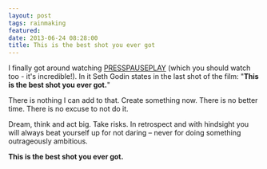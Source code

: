 ```yaml
---
layout: post
tags: rainmaking
featured:
date: 2013-06-24 08:28:00
title: This is the best shot you ever got
---
```

I finally got around watching [PRESSPAUSEPLAY](http://www.presspauseplay.com/) (which you should watch too - it's incredible!). In it Seth Godin states in the last shot of the film: "**This is the best shot you ever got.**"

There is nothing I can add to that. Create something now. There is no better time. There is no excuse to not do it.

Dream, think and act big. Take risks. In retrospect and with hindsight you will always beat yourself up for not daring – never for doing something outrageously ambitious.

**This is the best shot you ever got.**